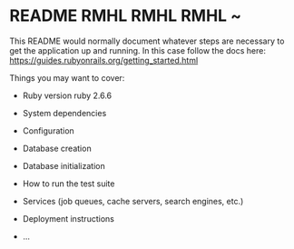 # README RMHL RMHL RMHL ~

This README would normally document whatever steps are necessary to get the
application up and running. In this case follow the docs here: 
https://guides.rubyonrails.org/getting_started.html

Things you may want to cover:

* Ruby version ruby 2.6.6

* System dependencies

* Configuration

* Database creation

* Database initialization

* How to run the test suite

* Services (job queues, cache servers, search engines, etc.)

* Deployment instructions

* ...
